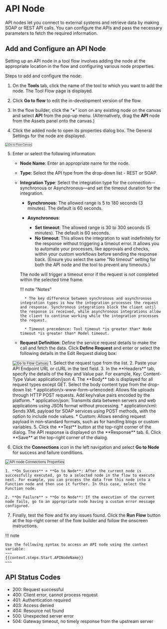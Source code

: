 # API Node

API nodes let you connect to external systems and retrieve data by making SOAP or REST API calls. You can configure the APIs and pass the necessary parameters to fetch the required information.

## Add and Configure an API Node

Setting up an API node in a tool flow involves adding the node at the appropriate location in the flow and configuring various node properties.

Steps to add and configure the node:

1. On the **Tools** tab, click the name of the tool to which you want to add the node. The Tool Flow page is displayed. 

2. Click **Go to flow** to edit the in-development version of the flow.

3. In the flow builder, click the “**+**” icon on any existing node on the canvas and select **API** from the pop-up menu. (Alternatively, drag the **API** node from the Assets panel onto the canvas.)

4. Click the added node to open its properties dialog box. The General Settings for the node are displayed.  
<img src="../images/api-node-general-settings.png" alt="Go to Flow Canvas" title="Go to Flow Canvas" style="border: 1px solid gray; zoom:60%;">

5. Enter or select the following information:

    * **Node Name**: Enter an appropriate name for the node.
    * **Type**: Select the API type from the drop-down list - REST or SOAP.
    * **Integration Type**: Select the integration type for the connection—synchronous or Asynchronous—and set the timeout duration for the integration. 
        * **Synchronous**: The allowed range is 5 to 180 seconds (3 minutes). The default is 60 seconds.

        * **Asynchronous**: 
            * **Set timeout**: The allowed range is 30 to 300 seconds (5 minutes). The default is 60 seconds.
            * **No timeout**: This allows the integration to wait indefinitely for the response without triggering a timeout error. It allows you to automate your processes, like approvals and checks, within your custom workflows before sending the response back. (Ensure you select the same "No timeout" setting for both the API node and the tool to prevent any timeouts.)

        The node will trigger a timeout error if the request is not completed within the selected time frame.

        !!! note "Notes"

            * The key difference between synchronous and asynchronous integration types is how the integration processes the request and response. Synchronous integrations block the client until the response is received, while asynchronous integrations allow the client to continue working while the integration processes the request.
            
            * Timeout precedence: Tool timeout *is greater than* Node timeout *is greater than* Model timeout.

    * **Request Definition**: Define the service request details to make the call and fetch the data. Click **Define Request** and enter or select the following details in the Edit Request dialog box:  
    <img src="../images/api-node-edit-request.png" alt="Go to Flow Canvas" title="Go to Flow Canvas" style="border: 1px solid gray; zoom:80%;">
        1. Select the request type from the list.
        2. Paste your API Endpoint URL or cURL in the text field.
        3. In the **Headers** tab, specify the details of the Key and Value pair. For example,
        Key: Content-Type
        Value: application/json
        4. The **Body** tab is displayed for all request types except GET. Select the body content type from the drop-down list:
            * application/x-www-form-urlencoded: Allows file uploads through HTTP POST requests. Add key/value pairs encoded by the platform.
            * application/json: Transmits data between servers and web applications using JSON format without processing.
            * application/xml: Sends XML payload for SOAP services using POST methods, with the option to include node values.
            * Custom: Allows sending request payload in non-standard formats, such as for handling blogs or custom variables.
        5. Click the **Test** button at the top-right corner of the dialog. The API response is displayed on the **Response** tab.
        6. Click **Save** at the top-right corner of the dialog.

6. Click the **Connections** icon in the left navigation and select **Go to Node** for success and failure conditions.  
<img src="../images/api-node-connections.png" alt="API node Connections Properties" title="API node Connections Properties" style="border: 1px solid gray; zoom:80%;">

    1. **On Success** > **Go to Node**: After the current node is successfully executed, go to a selected node in the flow to execute next. For example, you can process the data from this node into a Function node and then use it further. In this case, select the Function node. 
    
    2. **On Failure** > **Go to Node**: If the execution of the current node fails, go to an appropriate node having a custom error message configured.

7. Finally, test the flow and fix any issues found. Click the **Run Flow** button at the top-right corner of the flow builder and follow the onscreen instructions.


!!! note
    
    Use the following syntax to access an API node using the context variable: 
    ~~~
    {{context.steps.Start.APINodeName}}
    ~~~

## API Status Codes

* 200: Request successful
* 400: Client error, cannot process request
* 401: Authentication required
* 403: Access denied
* 404: Resource not found
* 500: Unexpected server error
* 504: Gateway timeout, no timely response from the upstream server
